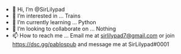 - 👋 Hi, I’m @SirLilypad
- 👀 I’m interested in ... Trains
- 🌱 I’m currently learning ... Python
- 💞️ I’m looking to collaborate on ... Nothing
- 📫 How to reach me ... Email me at sirlilypad7@gmail.com or join https://dsc.gg/pablospub and message me at SirLilypad#0001

<!---
SirLilypad/SirLilypad is a ✨ special ✨ repository because its `README.md` (this file) appears on your GitHub profile.
You can click the Preview link to take a look at your changes.
--->
